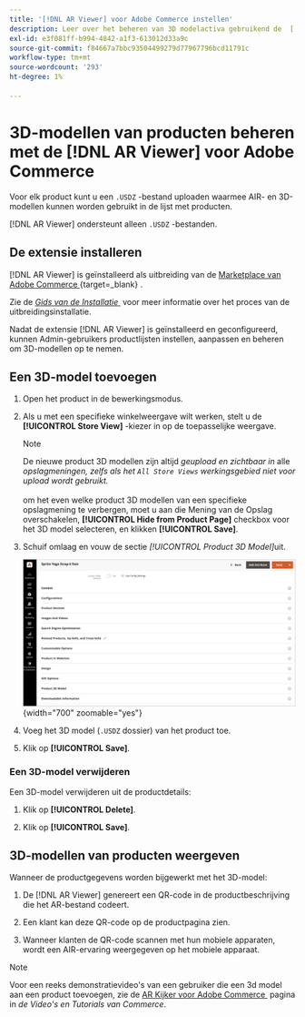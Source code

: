 ```yaml
---
title: '[!DNL AR Viewer] voor Adobe Commerce instellen'
description: Leer over het beheren van 3D modelactiva gebruikend de  [!DNL AR Viewer]  uitbreiding voor uw productlijsten.
exl-id: e3f081ff-b994-4842-a1f3-613012d33a9c
source-git-commit: f84667a7bbc93504499279d77967796bcd11791c
workflow-type: tm+mt
source-wordcount: '293'
ht-degree: 1%

---
```


# 3D-modellen van producten beheren met de [!DNL AR Viewer] voor Adobe Commerce

Voor elk product kunt u een `.USDZ` -bestand uploaden waarmee AIR- en 3D-modellen kunnen worden gebruikt in de lijst met producten.

[!DNL AR Viewer] ondersteunt alleen `.USDZ` -bestanden.

## De extensie installeren

[!DNL AR Viewer] is geïnstalleerd als uitbreiding van de [&#x200B; Marketplace van Adobe Commerce &#x200B;](https://commercemarketplace.adobe.com/magento-module-arviewer.html){target=_blank} .

Zie de [_Gids van de Installatie_ &#x200B;](https://experienceleague.adobe.com/docs/commerce-operations/installation-guide/tutorials/extensions.html?lang=nl-NL) voor meer informatie over het proces van de uitbreidingsinstallatie.

Nadat de extensie [!DNL AR Viewer] is geïnstalleerd en geconfigureerd, kunnen Admin-gebruikers productlijsten instellen, aanpassen en beheren om 3D-modellen op te nemen.

## Een 3D-model toevoegen

1. Open het product in de bewerkingsmodus.

1. Als u met een specifieke winkelweergave wilt werken, stelt u de **[!UICONTROL Store View]** -kiezer in op de toepasselijke weergave.

   >[!NOTE]
   >
   >De nieuwe product 3D modellen zijn altijd _geupload en zichtbaar in_ alle _opslagmeningen, zelfs als het `All Store Views` werkingsgebied niet voor upload wordt gebruikt._ <br/><br/> om het even welke product 3D modellen van een specifieke opslagmening te verbergen, moet u aan die Mening van de Opslag overschakelen, **[!UICONTROL Hide from Product Page]** checkbox voor het 3D model selecteren, en klikken **[!UICONTROL Save]**.

1. Schuif omlaag en vouw de sectie _[!UICONTROL Product 3D Model]_&#x200B;uit.

   ![&#x200B; Pop-up van het Menu &#x200B;](assets/ar-viewer-product-options.png){width="700" zoomable="yes"}

1. Voeg het 3D model (`.USDZ` dossier) van het product toe.

1. Klik op **[!UICONTROL Save]**.

### Een 3D-model verwijderen

Een 3D-model verwijderen uit de productdetails:

1. Klik op **[!UICONTROL Delete]**.

1. Klik op **[!UICONTROL Save]**.

## 3D-modellen van producten weergeven

Wanneer de productgegevens worden bijgewerkt met het 3D-model:

1. De [!DNL AR Viewer] genereert een QR-code in de productbeschrijving die het AR-bestand codeert.

1. Een klant kan deze QR-code op de productpagina zien.

1. Wanneer klanten de QR-code scannen met hun mobiele apparaten, wordt een AIR-ervaring weergegeven op het mobiele apparaat.

>[!NOTE]
>
> Voor een reeks demonstratievideo&#39;s van een gebruiker die een 3d model aan een product toevoegen, zie de [&#x200B; AR Kijker voor Adobe Commerce &#x200B;](https://experienceleague.adobe.com/docs/commerce-learn/tutorials/catalog/augmented-reality.html?lang=nl-NL) pagina in _de Video&#39;s en Tutorials van Commerce_.

